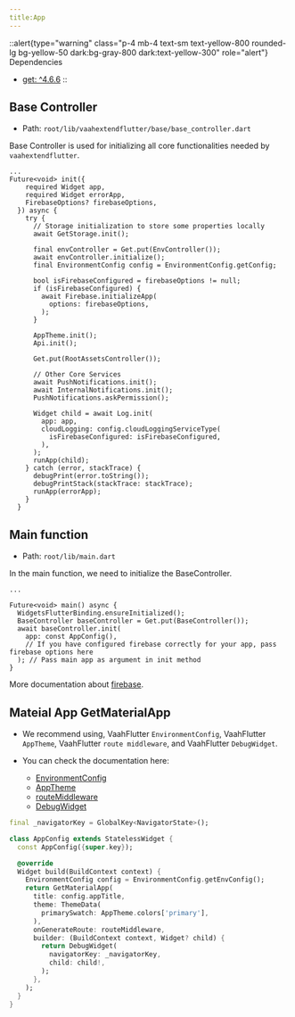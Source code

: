 ```yaml
---
title:App
---
```


::alert{type="warning" class="p-4 mb-4 text-sm text-yellow-800 rounded-lg bg-yellow-50 dark:bg-gray-800 dark:text-yellow-300" role="alert"}
Dependencies   
- [get: ^4.6.6](https://pub.dev/packages/get/versions/4.6.6)
::

## Base Controller 

- Path: `root/lib/vaahextendflutter/base/base_controller.dart`

Base Controller is used for initializing all core functionalities needed by `vaahextendflutter`.

```dart{4,5,7,10,14,22,26,51,54}
...
Future<void> init({
    required Widget app,
    required Widget errorApp,
    FirebaseOptions? firebaseOptions,
  }) async {
    try {
      // Storage initialization to store some properties locally
      await GetStorage.init();

      final envController = Get.put(EnvController());
      await envController.initialize();
      final EnvironmentConfig config = EnvironmentConfig.getConfig;

      bool isFirebaseConfigured = firebaseOptions != null;
      if (isFirebaseConfigured) {
        await Firebase.initializeApp(
          options: firebaseOptions,
        );
      }

      AppTheme.init();
      Api.init();

      Get.put(RootAssetsController());

      // Other Core Services
      await PushNotifications.init();
      await InternalNotifications.init();
      PushNotifications.askPermission();

      Widget child = await Log.init(
        app: app,
        cloudLogging: config.cloudLoggingServiceType(
          isFirebaseConfigured: isFirebaseConfigured,
        ),
      );
      runApp(child);
    } catch (error, stackTrace) {
      debugPrint(error.toString());
      debugPrintStack(stackTrace: stackTrace);
      runApp(errorApp);
    }
  }
```

## Main function

- Path: `root/lib/main.dart`

In the main function, we need to initialize the BaseController.

```dart{5-9}
...

Future<void> main() async {
  WidgetsFlutterBinding.ensureInitialized();
  BaseController baseController = Get.put(BaseController());
  await baseController.init(
    app: const AppConfig(),
    // If you have configured firebase correctly for your app, pass firebase options here
  ); // Pass main app as argument in init method
}
```

More documentation about [firebase](../core/firebase-setup.md).

## Mateial App GetMaterialApp

- We recommend using, VaahFlutter `EnvironmentConfig`, VaahFlutter `AppTheme`, VaahFlutter `route middleware`, and VaahFlutter `DebugWidget`.

- You can check the documentation here:
  - [EnvironmentConfig](2.environments.md)
  - [AppTheme](../directory_structure/vaahextendflutter/apptheme.md)
  - [routeMiddleware](../directory_structure/lib/routes/middleware.md)
  - [DebugWidget](../directory_structure/vaahextendflutter/widgets/debug.md)

```dart
final _navigatorKey = GlobalKey<NavigatorState>();

class AppConfig extends StatelessWidget {
  const AppConfig({super.key});

  @override
  Widget build(BuildContext context) {
    EnvironmentConfig config = EnvironmentConfig.getEnvConfig();
    return GetMaterialApp(
      title: config.appTitle,
      theme: ThemeData(
        primarySwatch: AppTheme.colors['primary'],
      ),
      onGenerateRoute: routeMiddleware,
      builder: (BuildContext context, Widget? child) {
        return DebugWidget(
          navigatorKey: _navigatorKey,
          child: child!,
        );
      },
    );
  }
}
```
